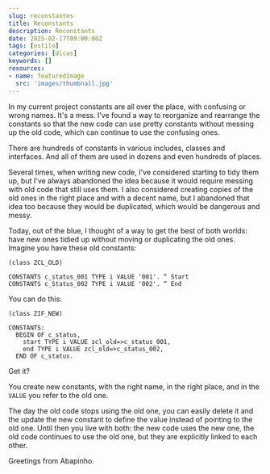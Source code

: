 ```yaml
---
slug: reconstantes
title: Reconstants
description: Reconstants
date: 2025-02-17T09:00:00Z
tags: [estilo]
categories: [dicas]
keywords: []
resources:
- name: featuredImage
  src: 'images/thumbnail.jpg'
---
```

In my current project constants are all over the place, with confusing or wrong names. It's a mess. I've found a way to reorganize and rearrange the constants so that the new code can use pretty constants without messing up the old code, which can continue to use the confusing ones.

<!--more-->
There are hundreds of constants in various includes, classes and interfaces. And all of them are used in dozens and even hundreds of places.

Several times, when writing new code, I've considered starting to tidy them up, but I've always abandoned the idea because it would require messing with old code that still uses them. I also considered creating copies of the old ones in the right place and with a decent name, but I abandoned that idea too because they would be duplicated, which would be dangerous and messy.

Today, out of the blue, I thought of a way to get the best of both worlds: have new ones tidied up without moving or duplicating the old ones. Imagine you have these old constants:

```abap
(class ZCL_OLD)

CONSTANTS c_status_001 TYPE i VALUE '001'. “ Start
CONSTANTS c_Status_002 TYPE i VALUE '002'. “ End
```

You can do this:

```abap
(class ZIF_NEW)

CONSTANTS:
  BEGIN OF c_status,
    start TYPE i VALUE zcl_old=>c_status_001,
    end TYPE i VALUE zcl_old=>c_status_002,
  END OF c_status.
```

Get it?

You create new constants, with the right name, in the right place, and in the `VALUE` you refer to the old one.

The day the old code stops using the old one, you can easily delete it and the update the new constant to define the value instead of pointing to the old one. Until then you live with both: the new code uses the new one, the old code continues to use the old one, but they are explicitly linked to each other.

Greetings from Abapinho.
